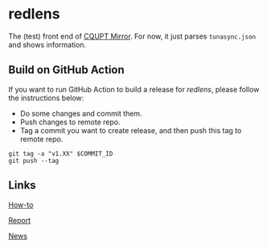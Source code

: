 # redlens
The (test) front end of [CQUPT Mirror](http://mirror.cqupt.edu.cn/). For now, it just parses `tunasync.json` and shows information.

## Build on GitHub Action
If you want to run GitHub Action to build a release for *redlens*, please follow the instructions below:

- Do some changes and commit them.
- Push changes to remote repo.
- Tag a commit you want to create release, and then push this tag to remote repo.
```
git tag -a "v1.XX" $COMMIT_ID
git push --tag
```

## Links
[How-to](https://github.com/CQUPTMirror/cqupt-mirrors-howto)

[Report](https://github.com/CQUPTMirror/Report)

[News](https://github.com/CQUPTMirror/MirrorsNews)
